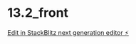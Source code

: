 # 13.2_front

[Edit in StackBlitz next generation editor ⚡️](https://stackblitz.com/~/github.com/kaspher01/13.2_front)